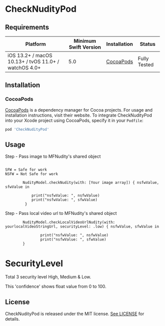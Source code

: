 # CheckNudityPod

## Requirements

| Platform | Minimum Swift Version | Installation | Status |
| --- | --- | --- | --- |
| iOS 13.2+ / macOS 10.13+ / tvOS 11.0+ / watchOS 4.0+ | 5.0 | [CocoaPods](#cocoapods) | Fully Tested |

## Installation

### CocoaPods

[CocoaPods](https://cocoapods.org) is a dependency manager for Cocoa projects. For usage and installation instructions, visit their website. To integrate CheckNudityPod into your Xcode project using CocoaPods, specify it in your `Podfile`:

```ruby
pod 'CheckNudityPod'
```

## Usage

Step - Pass image to MFNudity's shared object

```

SFW = Safe for work
NSFW = Not Safe for work

```

```
        NudityModel.checkNudity(with: [Your image array]) { nsfwValue, sfwValue in
            
            print("nsfwValue: ", nsfwValue)
            print("nsfwValue: ", sfwValue)
         }

```


Step - Pass local video url to MFNudity's shared object


```
        NudityModel.checkLocalVideoUrlNudity(with: yourlocalVideoStringUrl, securityLevel: .low) { nsfwValue, sfwValue in
        
                print("nsfwValue: ", nsfwValue)
                print("nsfwValue: ", sfwValue)
        }

```

# SecurityLevel

Total 3 security level High, Medium & Low.



This 'confidence' shows float value from 0 to 100.

## License

CheckNudityPod is released under the MIT license. [See LICENSE](http://www.opensource.org/licenses/MIT) for details.
